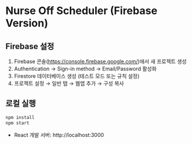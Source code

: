 # Nurse Off Scheduler (Firebase Version)

## Firebase 설정

1. Firebase 콘솔(https://console.firebase.google.com/)에서 새 프로젝트 생성
2. Authentication → Sign-in method → Email/Password 활성화
3. Firestore 데이터베이스 생성 (테스트 모드 또는 규칙 설정)
4. 프로젝트 설정 → 일반 탭 → 웹앱 추가 → 구성 복사

## 로컬 실행

```bash
npm install
npm start
```

- React 개발 서버: http://localhost:3000
